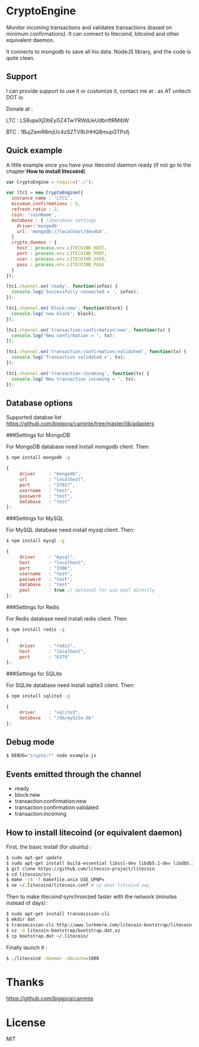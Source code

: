 # CryptoEngine

Monitor incoming transactions and validates transactions (based on minimum confirmations).
It can connect to litecoind, bitcoind and other equivalent daemon.

It connects to mongodb to save all his data.
NodeJS library, and the code is quite clean.

## Support

I can provide support to use it or customize it, contact me at : as AT unitech DOT io

Donate at :

LTC : LS8upeXjDbEyGZ4TwYRWdJeUdbnftRMibW

BTC : 1BujZemR8mjUc4zSZTV8UHHQ8mupGTPsfj

## Quick example

A little example once you have your litecoind daemon ready (if not go to the chapter **How to install litecoind**)

```javascript
var CryptoEngine = require('./');

var ltc1 = new CryptoEngine({
  instance_name : 'LTC1',
  minimum_confirmations : 5,
  refresh_ratio : 2,
  coin: 'coinName',
  database : { //Database settings
    driver:'mongodb'
    url: 'mongodb://localhost/devdb4',
  }
  crypto_daemon : {
    host : process.env.LITECOIND_HOST,
    port : process.env.LITECOIND_PORT,
    user : process.env.LITECOIND_USER,
    pass : process.env.LITECOIND_PASS
  }
});

ltc1.channel.on('ready', function(infos) {
  console.log('Successfully connected = ', infos);
});

ltc1.channel.on('block:new', function(block) {
  console.log('new block', block);
});

ltc1.channel.on('transaction:confirmation:new', function(tx) {
  console.log('New confirmation = ', tx);
});

ltc1.channel.on('transaction:confirmation:validated', function(tx) {
  console.log('Transaction validated =', tx);
});

ltc1.channel.on('transaction:incoming', function(tx) {
  console.log('New transaction incoming = ', tx);
});
```

## Database options

Supported databse list https://github.com/biggora/caminte/tree/master/lib/adapters

###Settings for MongoDB

For MongoDB database need install mongodb client. Then:

```bash
$ npm install mongodb -g
```

```js
{
     driver     : "mongodb",
     url        : "localhost",
     port       : "27017",
     username   : "test",
     password   : "test",
     database   : "test"
};
```

###Settings for MySQL

For MySQL database need install mysql client. Then:

```bash
$ npm install mysql -g
```

```js
{
     driver     : "mysql",
     host       : "localhost",
     port       : "3306",
     username   : "test",
     password   : "test",
     database   : "test"
     pool       : true // optional for use pool directly 
};
```

###Settings for Redis

For Redis database need install redis client. Then:

```bash
$ npm install redis -g
```

```js
{
     driver     : "redis",
     host       : "localhost",
     port       : "6379"
};
```

###Settings for SQLite

For SQLite database need install sqlite3 client. Then:

```bash
$ npm install sqlite3 -g
```

```js
{
     driver     : "sqlite3",
     database   : "/db/mySite.db"
};
```

## Debug mode

```bash
$ DEBUG="crypto:*" node example.js
```

## Events emitted through the channel

- ready
- block:new
- transaction:confirmation:new
- transaction:confirmation:validated
- transaction:incoming

## How to install litecoind (or equivalent daemon)

First, the basic install (for ubuntu) :

```bash
$ sudo apt-get update
$ sudo apt-get install build-essential libssl-dev libdb5.1-dev libdb5.1++-dev libboost-all-dev git
$ git clone https://github.com/litecoin-project/litecoin
$ cd litecoin/src
$ make -j4 -f makefile.unix USE_UPNP=
$ ne ~/.litecoind/litecoin.conf # cp what litcoind say
```

Then to make litecoind synchronized faster with the network (minutes instead of days) :

```bash
$ sudo apt-get install transmission-cli
$ mkdir dat
$ transmission-cli http://www.lurkmore.com/litecoin-bootstrap/litecoin-bootstrap.torrent -w dat
$ xz -d litecoin-bootstrap/bootstrap.dat.xz
$ cp bootstrap.dat ~/.litecoin/
```

Finally launch it :

```bash
$ ./litecoind -daemon -dbcache=1000
```

# Thanks

https://github.com/biggora/caminte

# License

MIT
